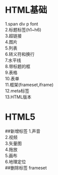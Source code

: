 # HTML基础
1.span div p font  
2.标题标签(h1~h6)  
3.超链接  
4.图片  
5.列表  
6.转义符和换行  
7.水平线  
8.带标题的框  
9.表格  
10.表单  
11.框架(frameset,iframe)  
12.meta标签  
13.HTML版本  
# HTML5
##新增标签
1.声音  
2.视频  
3.矢量图  
4.拖放  
5.画布  
6.地理定位  
##删除标签
frameset  
